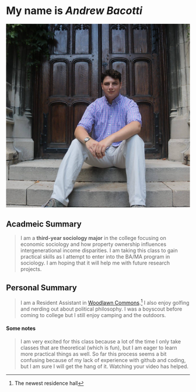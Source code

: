 <hw01>

# My name is *Andrew Bacotti*
![This is Me!](bondchapel.jpg)

## Acadmeic Summary
>I am a **third-year sociology major** in the college focusing on economic sociology and how property ownership influences intergenerational income disparities. I am taking this class to gain practical skills as I attempt to enter into the BA/MA program in sociology. I am hoping that it will help me with future research projects. 

## Personal Summary
>I am a Resident Assistant in [Woodlawn Commons](https://college.uchicago.edu/node/6364).[^1] I also enjoy golfing and nerding out about political philosophy. I was a boyscout before coming to college but I still enjoy camping and the outdoors. 

#### Some notes
>I am very excited for this class because a lot of the time I only take classes that are theoretical (which is fun), but I am eager to learn more practical things as well. So far this process seems a bit confusing because of my lack of experience with github and coding, but I am sure I will get the hang of it. Watching your video has helped.

[^1]: The newest residence hall
